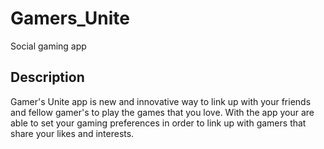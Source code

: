 # Gamers_Unite
Social gaming app

## Description
Gamer's Unite app is new and innovative way to link up with your friends and fellow gamer's to play the games that you love.  With the app your are able to set your gaming preferences in order to link up with gamers that share your likes and interests.
